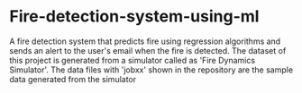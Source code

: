 # Fire-detection-system-using-ml
A fire detection system that predicts fire using regression algorithms and sends an alert to the user's email when the fire is detected. The dataset of this project is generated from a simulator called as 'Fire Dynamics Simulator'. The data files with 'jobxx' shown in the repository are the sample data generated from the simulator
